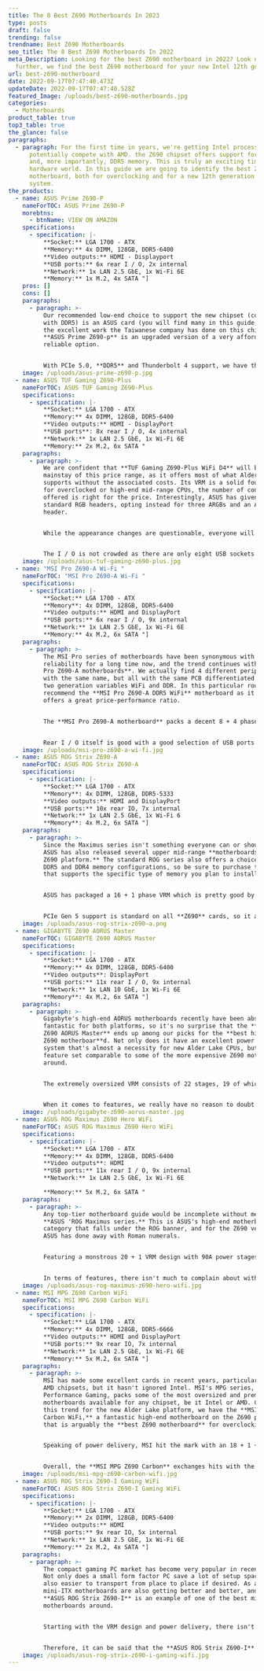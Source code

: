 ```yaml
---
title: The 8 Best Z690 Motherboards In 2023
type: posts
draft: false
trending: false
trendname: Best Z690 Motherboards
seo_title: The 8 Best Z690 Motherboards In 2022
meta_Description: Looking for the best Z690 motherboard in 2022? Look no
  further, we find the best Z690 motherboard for your new Intel 12th gen CPU"
url: best-z690-motherboard
date: 2022-09-17T07:47:40.473Z
updateDate: 2022-09-17T07:47:40.528Z
featured_Image: /uploads/best-z690-motherboards.jpg
categories:
  - Motherboards
product_table: true
top3_table: true
the_glance: false
paragraphs:
  - paragraph: For the first time in years, we're getting Intel processors that can
      potentially compete with AMD. the Z690 chipset offers support for PCIe 5.0
      and, more importantly, DDR5 memory. This is truly an exciting time in the
      hardware world. In this guide we are going to identify the best Z690
      motherboard, both for overclocking and for a new 12th generation economic
      system.
the_products:
  - name: ASUS Prime Z690-P
    nameForTOC: ASUS Prime Z690-P
    morebtns:
      - btnName: VIEW ON AMAZON
    specifications:
      - specification: |-
          **Socket:** LGA 1700 - ATX
          **Memory:** 4x DIMM, 128GB, DDR5-6400
          **Video outputs:** HDMI - Displayport
          **USB ports:** 6x rear I / O, 2x internal
          **Network:** 1x LAN 2.5 GbE, 1x Wi-Fi 6E
          **Memory:** 1x M.2, 4x SATA "]
    pros: []
    cons: []
    paragraphs:
      - paragraph: >-
          Our recommended low-end choice to support the new chipset (compatible
          with DDR5) is an ASUS card (you will find many in this guide, given
          the excellent work the Taiwanese company has done on this chipset).
          **ASUS Prime Z690-p** is an upgraded version of a very affordable and
          reliable option.


          With PCIe 5.0, **DDR5** and Thunderbolt 4 support, we have the characteristics of a quality card that can handle any workload. It has Wi-Fi6 and 2.5 Gb Ethernet. Designed to be efficient, with 14 + 1 power phases, 8 + 4 pin ProCool connectors, alloy coils and durable capacitors to handle stable and safe power delivery, giving enthusiasts everything they need with a limited budget.
    image: /uploads/asus-prime-z690-p.jpg
  - name: ASUS TUF Gaming Z690-Plus
    nameForTOC: ASUS TUF Gaming Z690-Plus
    specifications:
      - specification: |-
          **Socket:** LGA 1700 - ATX
          **Memory:** 4x DIMM, 128GB, DDR5-6400
          **Video outputs:** HDMI - DisplayPort
          **USB ports**: 8x rear I / O, 4x internal
          **Network:** 1x LAN 2.5 GbE, 1x Wi-Fi 6E
          **Memory:** 2x M.2, 6x SATA "
    paragraphs:
      - paragraph: >-
          We are confident that **TUF Gaming Z690-Plus WiFi D4** will become a
          mainstay of this price range, as it offers most of what Alder Lake
          supports without the associated costs. Its VRM is a solid foundation
          for overclocked or high-end mid-range CPUs, the number of connections
          offered is right for the price. Interestingly, ASUS has given up on
          standard RGB headers, opting instead for three ARGBs and an Aura
          header.


          While the appearance changes are questionable, everyone will agree that the VRM and associated heat sinks are much improved. The configuration of the DrMOS 14 + 2 power stage remains the same, but each stage now supplies 80A to the CPU. An additional 4-pin connector can be used for more stable power delivery. On the PCIe front, we have three x16 and two x1 slots, the latter ideal for expansion or capture cards. The upper x16 slot is the only one that supports PCIe 5.0 and with access to all 16 pins. The new chipset allows you to connect a total of four M.2 drives, two of which share a heatsink extended towards the bottom of the board.


          The I / O is not crowded as there are only eight USB sockets available. Fortunately, USB 3.2 Gen1 is the older variant, with two built-in USB-C ports. DisplayPort and HDMI will help gamers who don't mind spending time on CSa: GO using Xe graphics in hopes of overcoming the GPU shortage. There's nothing on I / O to help with overclocking, but you can choose between WiFi6 and 2.5 Gbps Ethernet with LAN Guard.
    image: /uploads/asus-tuf-gaming-z690-plus.jpg
  - name: "MSI Pro Z690-A Wi-Fi "
    nameForTOC: "MSI Pro Z690-A Wi-Fi "
    specifications:
      - specification: |-
          **Socket:** LGA 1700 - ATX
          **Memory**: 4x DIMM, 128GB, DDR5-6400
          **Video outputs:** HDMI and DisplayPort
          **USB ports:** 6x rear I / O, 9x internal
          **Network:** 1x LAN 2.5 GbE, 1x Wi-Fi 6E
          **Memory:** 4x M.2, 6x SATA "]
    paragraphs:
      - paragraph: >-
          The MSI Pro series of motherboards have been synonymous with value and
          reliability for a long time now, and the trend continues with **MSI
          Pro Z690-A motherboards**. We actually find 4 different peripherals
          with the same name, but all with the same PCB differentiated by the
          two generation variables WiFi and DDR. In this particular roundup, we
          recommend the **MSI Pro Z690-A DDR5 WiFi** motherboard as it still
          offers a great price-performance ratio.


          The **MSI Pro Z690-A motherboard** packs a decent 8 + 4 phase VRM which will be great for most regular users who will purchase a motherboard in this price range. The VRM should be able to handle a Core i5 12600K at its maximum overclock, but it should also be able to handle a slight overclocking on its Core i7 sibling. MSI hasn't included any RGB lighting on the board, which is a bit of a pain if you're building a PC in 2022. On the plus side, you don't need to install any RGB bloatware for the motherboard. Support for DDR5 and PCIe Gen 5 comes standard with the Z690 chipset, with 4 M.2 slots and PCIe Gen 4 functionality.


          Rear I / O itself is good with a good selection of USB ports and a 2.5GbE LAN port along with WiFi functionality if that particular motherboard variant is chosen. In conclusion, the **MSI Pro Z690-A** is certainly one of the most value-oriented motherboards on the market and one that puts price-performance first.
    image: /uploads/msi-pro-z690-a-wi-fi.jpg
  - name: ASUS ROG Strix Z690-A
    nameForTOC: ASUS ROG Strix Z690-A
    specifications:
      - specification: |-
          **Socket:** LGA 1700 - ATX
          **Memory**: 4x DIMM, 128GB, DDR5-5333
          **Video outputs:** HDMI and DisplayPort
          **USB ports:** 10x rear IO, 7x internal
          **Network:** 1x LAN 2.5 GbE, 1x Wi-Fi 6
          **Memory**: 4x M.2, 6x SATA "]
    paragraphs:
      - paragraph: >-
          Since the Maximus series isn't something everyone can or should buy,
          ASUS has also released several upper mid-range **motherboards for the
          Z690 platform.** The standard ROG series also offers a choice between
          DDR5 and DDR4 memory configurations, so be sure to purchase the card
          that supports the specific type of memory you plan to install.


          ASUS has packaged a 16 + 1 phase VRM which is pretty good by modern standards. This VRM should be able to comfortably overclock an i7 12700K, as well as be able to achieve some degree of overclocking on the i9 12900K. VRM cooling is also adequate as ASUS has provided large enough heatsinks with diagonal fins to maximize heat dissipation. The RGB design and Strix script on the I / O cover are sublime, giving a glassy look that would fit perfectly in many RGB systems. The chipset heatsink is also white and extends over the PCIe Gen 4 M.2 drive slots as well.


          PCIe Gen 5 support is standard on all **Z690** cards, so it also pops up here, along with support for DDR5 memory up to **5333 MHz**. There are four M.2 slots that support PCIe Gen 4 functionality. connectivity is managed by a 2.5 GbE LAN port and WiFi 6. Several high-speed USB ports are also present on the rear I / O with different speed characteristics. By pairing this motherboard with an i7 12700K or i5 12600K you will have a truly competitive gaming platform.
    image: /uploads/asus-rog-strix-z690-a.png
  - name: GIGABYTE Z690 AORUS Master
    nameForTOC: GIGABYTE Z690 AORUS Master
    specifications:
      - specification: |-
          **Socket:** LGA 1700 - ATX
          **Memory:** 4x DIMM, 128GB, DDR5-6400
          **Video outputs**: DisplayPort
          **USB ports:** 11x rear I / O, 9x internal
          **Network:** 1x LAN 10 GbE, 1x Wi-Fi 6E
          **Memory**: 4x M.2, 6x SATA "]
    paragraphs:
      - paragraph: >-
          Gigabyte's high-end AORUS motherboards recently have been absolutely
          fantastic for both platforms, so it's no surprise that the **Gigabyte
          Z690 AORUS Master** ends up among our picks for the **best high-end
          Z690 motherboar**d. Not only does it have an excellent power delivery
          system that's almost a necessity for new Alder Lake CPUs, but also a
          feature set comparable to some of the more expensive Z690 motherboards
          around.


          The extremely oversized VRM consists of 22 stages, 19 of which supply the 105A CPU with power. This is an insane VRM setup that will almost never be fully utilized, even from a fully overclocked 12900K running 24/7. The VRM design is really ahead of its time due to the fact that any Alder lake, current and future, will fail to saturate the VRM of this motherboard. The heatsinks are quite large, so the card should have no problem dissipating the heat from the VRMs. Speaking of the heatsink, the one on the chipset spans the entire bottom half of the PCB and doubles as a heatsink for M.2 drives. This is a very ingenious implementation.


          When it comes to features, we really have no reason to doubt the **AORUS Master Z690 motherboard**. We find support for DDR5 DIMM memory up to 6400 MHz. There are 11 USB ports on the I / O including two USB-C. The main feature, however, is the 10 GbE LAN port on the back. PCIe Gen 5 is also supported, and the card also has four M.2 drives for every storage need. In conclusion, the AORUS Master Z690 is one of the best premium motherboards for the Z690 chipset available right now.
    image: /uploads/gigabyte-z690-aorus-master.jpg
  - name: ASUS ROG Maximus Z690 Hero WiFi
    nameForTOC: ASUS ROG Maximus Z690 Hero WiFi
    specifications:
      - specification: |-
          **Socket:** LGA 1700 - ATX
          **Memory:** 4x DIMM, 128GB, DDR5-6400
          **Video outputs**: HDMI
          **USB ports:** 11x rear I / O, 9x internal
          **Network:** 1x LAN 2.5 GbE, 1x Wi-Fi 6E

          **Memory:** 5x M.2, 6x SATA "
    paragraphs:
      - paragraph: >-
          Any top-tier motherboard guide would be incomplete without mentioning
          **ASUS 'ROG Maximus series.** This is ASUS's high-end motherboard
          category that falls under the ROG banner, and for the Z690 versions,
          ASUS has done away with Roman numerals.


          Featuring a monstrous 20 + 1 VRM design with 90A power stages, the **Maximus Z690 Hero** is more than enough for any Alder Lake CPU that Intel will be able to release. In fact, we recommend the Maximus Z690 Hero to all potential buyers of the Core i9 12900K and 12900KF, since these CPUs have great overclocking potential that can be achieved using this fantastic Z690 motherboard. The VRM is effectively cooled by large heat sinks, so the temperatures should be perfectly correct. The card supports DDR5 memory at speeds up to 6400MHz.


          In terms of features, there isn't much to complain about with the **Maximus Z690 Hero.** The 2 Thunderbolt 4 ports on the rear I / O stand out immediately and are an excellent addition to the I / O of this card. The device also supports 5 M.2 devices at the same time, if you also install the included M.2 PCIe expansion card. Of course, PCIe Gen 5 is also supported, but this is limited to 16x PCIe slots. We also find a 2.5 GbE LAN port and WiFi 6E for connectivity. All in all, you really can't go wrong with the **Maximus Z690 Her**o for the all-new Alder Lake platform and that's why it's our pick for the best top-of-the-line Z690 motherboard.
    image: /uploads/asus-rog-maximus-z690-hero-wifi.jpg
  - name: MSI MPG Z690 Carbon WiFi
    nameForTOC: MSI MPG Z690 Carbon WiFi
    specifications:
      - specification: |-
          **Socket:** LGA 1700 - ATX
          **Memory:** 4x DIMM, 128GB, DDR5-6666
          **Video outputs:** HDMI and DisplayPort
          **USB ports:** 9x rear IO, 7x internal
          **Network:** 1x LAN 2.5 GbE, 1x Wi-Fi 6E
          **Memory:** 5x M.2, 6x SATA "]
    paragraphs:
      - paragraph: >-
          MSI has made some excellent cards in recent years, particularly for
          AMD chipsets, but it hasn't ignored Intel. MSI's MPG series, MSI
          Performance Gaming, packs some of the most oversized and premium
          motherboards available for any chipset, be it Intel or AMD. Continuing
          this trend for the new Alder Lake platform, we have the **MSI MPG Z690
          Carbon WiFi,** a fantastic high-end motherboard on the Z690 platform
          that is arguably the **best Z690 motherboard** for overclocking.


          Speaking of power delivery, MSI hit the mark with an 18 + 1 + 1-phase VRM design with 75 ° power stages, excellent for overclocking virtually any modern CPU. In particular, the Core i9 12900K would be a great match for this Z690 motherboard as you can fully maximize overclocking on the flagship Alder Lake CPU without taxing the VRMs too much. The card supports DDR5 memory up to a value of **6666 MHz**. When it comes to functionality, there really isn't much to say. All high-end Z690 motherboards are packed with features like PCIe Gen 5 and DDR5 support, so the Z690 Carbon is no different in this respect. Connectivity is handled by a 2.5GbE or WiFi 6E LAN port, both of which are excellent options. We also find 4 M.2 ports running at PCIe Gen 4 speeds, more than enough for any normal user.


          Overall, the **MSI MPG Z690 Carbon** exchanges hits with the premium AORUS Master and Maximus Z690 Hero motherboards, but is slightly cheaper while still offering similar VRM performance, so it's our preferred choice for high-end overclocking.
    image: /uploads/msi-mpg-z690-carbon-wifi.jpg
  - name: ASUS ROG Strix Z690-I Gaming WiFi
    nameForTOC: ASUS ROG Strix Z690-I Gaming WiFi
    specifications:
      - specification: |-
          **Socket:** LGA 1700 - ATX
          **Memory:** 2x DIMM, 128GB, DDR5-6400
          **Video outputs:** HDMI
          **USB ports:** 9x rear IO, 5x internal
          **Network:** 1x LAN 2.5 GbE, 1x Wi-Fi 6E
          **Memory:** 2x M.2, 4x SATA "]
    paragraphs:
      - paragraph: >-
          The compact gaming PC market has become very popular in recent years.
          Not only does a small form factor PC save a lot of setup space, it is
          also easier to transport from place to place if desired. As a result,
          mini-ITX motherboards are also getting better and better, and the
          **ASUS ROG Strix Z690-I** is an example of one of the best mini-ITX
          motherboards around.


          Starting with the VRM design and power delivery, there isn't much to complain about. Obviously, ASUS has downgraded the VRM a bit to accommodate the size constraints, but the 10 + 1 phase VRM with 105 amp power stages shouldn't have much of a problem overclocking the 12700K or even the 12900K. The VRM is also cooled by a sizable finned heat sink, so temperatures should be reasonable. The Z690-I also supports DDR5 memory with speeds of up to **6400MH**z. ASUS hasn't skimped on the feature set despite being a Z690 mini-ITX motherboard. The card's connectivity is impressive thanks to a 2.5GbE LAN port and WiFi 6E capability. There are also two wired M.2 slots for PCIe Gen 4 connectivity, plus the main PCIe Gen 5 slot is the full-sized PCIe 16x slot. We also find many other functions such as BIOS flashback, Clear CMOS button, RGB and aRGB headers, 4 SATA ports and two additional PCBs for some components that come with the package. A solid feature set for a mini-ITX motherboard.


          Therefore, it can be said that the **ASUS ROG Strix Z690-I** is the absolute best mini-ITX Z690 motherboard on the market right now. The combination of: excellent power delivery system and a robust feature set, makes it an excellent choice for enthusiasts building a compact gaming PC on the Alder Lake platform.
    image: /uploads/asus-rog-strix-z690-i-gaming-wifi.jpg
---
```

